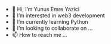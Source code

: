 - 👋 Hi, I’m Yunus Emre Yazici
- 👀 I’m interested in web3 development
- 🌱 I’m currently learning Python
- 💞️ I’m looking to collaborate on ...
- 📫 How to reach me ...

<!---
yunemyazici/yunemyazici is a ✨ special ✨ repository because its `README.md` (this file) appears on your GitHub profile.
You can click the Preview link to take a look at your changes.
--->
